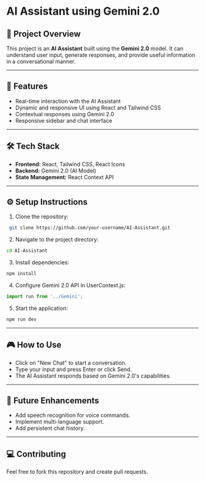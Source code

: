 # AI Assistant using Gemini 2.0

## 🌟 Project Overview
This project is an **AI Assistant** built using the **Gemini 2.0** model. It can understand user input, generate responses, and provide useful information in a conversational manner. 

---

## 🚀 Features
- Real-time interaction with the AI Assistant
- Dynamic and responsive UI using React and Tailwind CSS
- Contextual responses using Gemini 2.0
- Responsive sidebar and chat interface

---

## 🛠️ Tech Stack
- **Frontend:** React, Tailwind CSS, React Icons
- **Backend:** Gemini 2.0 (AI Model)
- **State Management:** React Context API

---

## ⚙️ Setup Instructions
1. Clone the repository:
```bash
 git clone https://github.com/your-username/AI-Assistant.git
```

2. Navigate to the project directory:
```bash
cd AI-Assistant
```

3. Install dependencies:
```bash
npm install
```

4. Configure Gemini 2.0 API in UserContext.js:
```javascript
import run from '../Gemini';
```

5. Start the application:
```bash
npm run dev
```

---

## 🎮 How to Use
- Click on "New Chat" to start a conversation.
- Type your input and press Enter or click Send.
- The AI Assistant responds based on Gemini 2.0's capabilities.

---

## 🤖 Future Enhancements
- Add speech recognition for voice commands.
- Implement multi-language support.
- Add persistent chat history.

---

## 💻 Contributing
Feel free to fork this repository and create pull requests.
